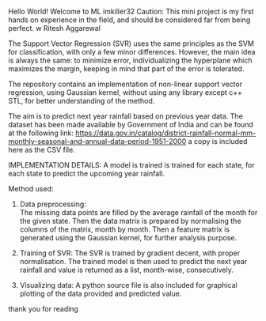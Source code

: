 Hello World!
Welcome to ML
imkiller32
 Caution: This mini project is my first hands on experience in the field, and should be considered far from being perfect.
w Ritesh Aggarewal

The Support Vector Regression (SVR) uses the same principles as the SVM for classification, with only a few minor differences. However, the main idea is always the same: to minimize error, individualizing the hyperplane which maximizes the margin, keeping in mind that part of the error is tolerated.




The repository contains an implementation of non-linear support vector regression,
using Gaussian kernel, without using any library except c++ STL, for better understanding of the method.

The aim is to predict next year rainfall based on previous year data. 
The dataset has been made available by Government of India and can be found at the following link: https://data.gov.in/catalog/district-rainfall-normal-mm-monthly-seasonal-and-annual-data-period-1951-2000
a copy is included here as the CSV file.


IMPLEMENTATION DETAILS:
A model is trained is trained for each state, for each state to predict the upcoming year rainfall.

Method used:
1.    Data preprocessing:            
        The missing data points are filled by the average rainfall of the month for the given state.
        Then the data matrix is prepared by normalising the columns of the matrix, month by month.
        Then a feature matrix is generated using the Gaussian kernel, for further analysis purpose.

2.    Training of SVR:
        The SVR is trained by gradient decent, with proper normalisation.
        The trained model is then used to predict the next year rainfall and value is returned as a list, month-wise, consecutively.
3.    Visualizing data:
        A python source file is also included for graphical plotting of the data provided and predicted value.
    
thank you for reading
